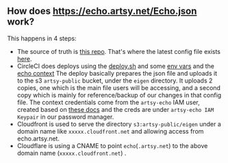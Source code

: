 ## How does https://echo.artsy.net/Echo.json work?

This happens in 4 steps:
- The source of truth is [this repo](https://github.com/artsy/echo). That's where the latest config file exists [here](https://github.com/artsy/echo/blob/master/Echo.json).
- CircleCI does deploys using the [deploy.sh](https://github.com/artsy/echo/blob/master/scripts/deploy.sh) and some [env vars](https://app.circleci.com/settings/project/github/artsy/echo/environment-variables) and the [echo context](https://app.circleci.com/settings/organization/github/artsy/contexts/235a9fec-2662-424c-9996-e4e363a17de1)
  The deploy basically prepares the json file and uploads it to the s3 `artsy-public` bucket, under the `eigen` directory. It uploads 2 copies, one which is the main file users will be accessing, and a second copy which is mainly for reference/backup of our changes in that config file.
  The context credentials come from the `artsy-echo` IAM user, created based on [these docs](https://www.notion.so/artsy/Adding-New-IAM-Profiles-98884ccf1f0744e3862104e661445d65) and the creds are under `artsy-echo IAM Keypair` in our password manager.
- Cloudfront is used to serve the directory `s3:artsy-public/eigen` under a domain name like `xxxxx.cloudfront.net` and allowing access from echo.artsy.net.
- Cloudflare is using a CNAME to point `echo`(`.artsy.net`) to the above domain name (`xxxxx.cloudfront.net`) .
